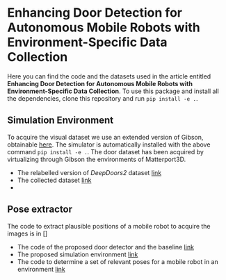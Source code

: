 # Enhancing Door Detection for Autonomous Mobile Robots with Environment-Specific Data Collection

Here you can find the code and the datasets used in the article entitled **Enhancing Door Detection for Autonomous Mobile Robots with Environment-Specific Data Collection**.
To use this package and install all the dependencies, clone this repository and run `pip install -e .`.


## Simulation Environment

To acquire the visual dataset we use an extended version of Gibson, obtainable [here](https://github.com/micheleantonazzi/GibsonEnv.git).
The simulator is automatically installed with the above command `pip install -e .`.
The door dataset has been acquired by virtualizing through Gibson the environments of Matterport3D. 

* The relabelled version of *DeepDoors2* dataset [link](https://drive.google.com/file/d/1wSmFUHF9aSJkomwFdOmepMevBvkRpf3D/view?usp=sharing)
* The collected dataset [link](https://drive.google.com/file/d/1BqjBpobjKTomFjDkzhWjmCryAXOEluO2/view?usp=sharing)
* 
## Pose extractor

The code to extract plausible positions of a mobile robot to acquire the images is in []

* The code of the proposed door detector and the baseline [link](https://github.com/micheleantonazzi/master-thesis-robust-door-detector)
* The proposed simulation environment [link](https://github.com/micheleantonazzi/GibsonEnv.git)
* The code to determine a set of relevant poses for a mobile robot in an environment [link](https://github.com/micheleantonazzi/gibson-env-utilities) 

